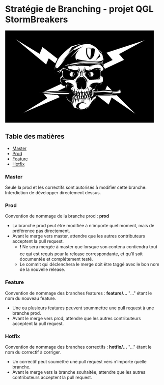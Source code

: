 # Stratégie de Branching - projet QGL StormBreakers

![Drapeau des Stormbreakers](flag.png)

## Table des matières

* [Master](#master)
* [Prod](#prod)
* [Feature](#feature)
* [Hotfix](#hotfix)

### Master

Seule la prod et les correctifs sont autorisés à modifier cette branche. Interdiction de développer directement dessus.

### Prod

Convention de nommage de la branche prod : **prod**

* La branche prod peut être modifiée à n'importe quel moment, mais de préférence pas directement.
* Avant le merge vers master, attendre que les autres contributeurs acceptent la pull request.
  * :exclamation: Ne sera mergée à master que lorsque son contenu contiendra tout ce qui est requis pour la release correspondante, et qu'il soit documentée et complétement testé.
  * Le commit qui déclenchera le merge doit être taggé avec le bon nom de la nouvelle release.

### Feature

Convention de nommage des branches features : **feature/...** "..." étant le nom du nouveau feature.

* Une ou plusieurs features peuvent soummettre une pull request à une branche prod.
* Avant le merge vers prod, attendre que les autres contributeurs acceptent la pull request.

### Hotfix

Convention de nommage des branches correctifs : **hotfix/...** "..." étant le nom du correctif à corriger.

* Un correctif peut soumettre une pull request vers n'importe quelle branche.
* Avant le merge vers la branche souhaitée, attendre que les autres contributeurs acceptent la pull request.